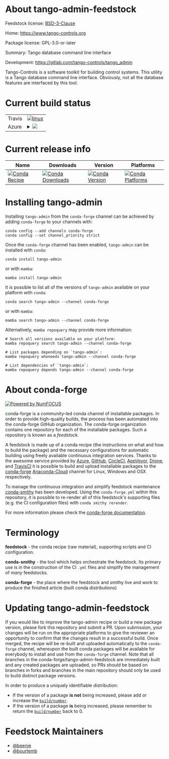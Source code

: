 About tango-admin-feedstock
===========================

Feedstock license: [BSD-3-Clause](https://github.com/conda-forge/tango-admin-feedstock/blob/main/LICENSE.txt)

Home: https://www.tango-controls.org

Package license: GPL-3.0-or-later

Summary: Tango database command line interface

Development: https://gitlab.com/tango-controls/tango_admin

Tango-Controls is a software toolkit for building control systems.
This utility is a Tango database command line interface.
Obviously, not all the database features are interfaced by this tool.


Current build status
====================


<table><tr>
    <td>Travis</td>
    <td>
      <a href="https://app.travis-ci.com/conda-forge/tango-admin-feedstock">
        <img alt="linux" src="https://img.shields.io/travis/com/conda-forge/tango-admin-feedstock/main.svg?label=Linux">
      </a>
    </td>
  </tr>
    
  <tr>
    <td>Azure</td>
    <td>
      <details>
        <summary>
          <a href="https://dev.azure.com/conda-forge/feedstock-builds/_build/latest?definitionId=11613&branchName=main">
            <img src="https://dev.azure.com/conda-forge/feedstock-builds/_apis/build/status/tango-admin-feedstock?branchName=main">
          </a>
        </summary>
        <table>
          <thead><tr><th>Variant</th><th>Status</th></tr></thead>
          <tbody><tr>
              <td>linux_64_cpptango9.3</td>
              <td>
                <a href="https://dev.azure.com/conda-forge/feedstock-builds/_build/latest?definitionId=11613&branchName=main">
                  <img src="https://dev.azure.com/conda-forge/feedstock-builds/_apis/build/status/tango-admin-feedstock?branchName=main&jobName=linux&configuration=linux%20linux_64_cpptango9.3" alt="variant">
                </a>
              </td>
            </tr><tr>
              <td>linux_64_cpptango9.4</td>
              <td>
                <a href="https://dev.azure.com/conda-forge/feedstock-builds/_build/latest?definitionId=11613&branchName=main">
                  <img src="https://dev.azure.com/conda-forge/feedstock-builds/_apis/build/status/tango-admin-feedstock?branchName=main&jobName=linux&configuration=linux%20linux_64_cpptango9.4" alt="variant">
                </a>
              </td>
            </tr><tr>
              <td>linux_aarch64</td>
              <td>
                <a href="https://dev.azure.com/conda-forge/feedstock-builds/_build/latest?definitionId=11613&branchName=main">
                  <img src="https://dev.azure.com/conda-forge/feedstock-builds/_apis/build/status/tango-admin-feedstock?branchName=main&jobName=linux&configuration=linux%20linux_aarch64_" alt="variant">
                </a>
              </td>
            </tr><tr>
              <td>linux_ppc64le</td>
              <td>
                <a href="https://dev.azure.com/conda-forge/feedstock-builds/_build/latest?definitionId=11613&branchName=main">
                  <img src="https://dev.azure.com/conda-forge/feedstock-builds/_apis/build/status/tango-admin-feedstock?branchName=main&jobName=linux&configuration=linux%20linux_ppc64le_" alt="variant">
                </a>
              </td>
            </tr><tr>
              <td>osx_64</td>
              <td>
                <a href="https://dev.azure.com/conda-forge/feedstock-builds/_build/latest?definitionId=11613&branchName=main">
                  <img src="https://dev.azure.com/conda-forge/feedstock-builds/_apis/build/status/tango-admin-feedstock?branchName=main&jobName=osx&configuration=osx%20osx_64_" alt="variant">
                </a>
              </td>
            </tr><tr>
              <td>osx_arm64</td>
              <td>
                <a href="https://dev.azure.com/conda-forge/feedstock-builds/_build/latest?definitionId=11613&branchName=main">
                  <img src="https://dev.azure.com/conda-forge/feedstock-builds/_apis/build/status/tango-admin-feedstock?branchName=main&jobName=osx&configuration=osx%20osx_arm64_" alt="variant">
                </a>
              </td>
            </tr>
          </tbody>
        </table>
      </details>
    </td>
  </tr>
</table>

Current release info
====================

| Name | Downloads | Version | Platforms |
| --- | --- | --- | --- |
| [![Conda Recipe](https://img.shields.io/badge/recipe-tango--admin-green.svg)](https://anaconda.org/conda-forge/tango-admin) | [![Conda Downloads](https://img.shields.io/conda/dn/conda-forge/tango-admin.svg)](https://anaconda.org/conda-forge/tango-admin) | [![Conda Version](https://img.shields.io/conda/vn/conda-forge/tango-admin.svg)](https://anaconda.org/conda-forge/tango-admin) | [![Conda Platforms](https://img.shields.io/conda/pn/conda-forge/tango-admin.svg)](https://anaconda.org/conda-forge/tango-admin) |

Installing tango-admin
======================

Installing `tango-admin` from the `conda-forge` channel can be achieved by adding `conda-forge` to your channels with:

```
conda config --add channels conda-forge
conda config --set channel_priority strict
```

Once the `conda-forge` channel has been enabled, `tango-admin` can be installed with `conda`:

```
conda install tango-admin
```

or with `mamba`:

```
mamba install tango-admin
```

It is possible to list all of the versions of `tango-admin` available on your platform with `conda`:

```
conda search tango-admin --channel conda-forge
```

or with `mamba`:

```
mamba search tango-admin --channel conda-forge
```

Alternatively, `mamba repoquery` may provide more information:

```
# Search all versions available on your platform:
mamba repoquery search tango-admin --channel conda-forge

# List packages depending on `tango-admin`:
mamba repoquery whoneeds tango-admin --channel conda-forge

# List dependencies of `tango-admin`:
mamba repoquery depends tango-admin --channel conda-forge
```


About conda-forge
=================

[![Powered by
NumFOCUS](https://img.shields.io/badge/powered%20by-NumFOCUS-orange.svg?style=flat&colorA=E1523D&colorB=007D8A)](https://numfocus.org)

conda-forge is a community-led conda channel of installable packages.
In order to provide high-quality builds, the process has been automated into the
conda-forge GitHub organization. The conda-forge organization contains one repository
for each of the installable packages. Such a repository is known as a *feedstock*.

A feedstock is made up of a conda recipe (the instructions on what and how to build
the package) and the necessary configurations for automatic building using freely
available continuous integration services. Thanks to the awesome service provided by
[Azure](https://azure.microsoft.com/en-us/services/devops/), [GitHub](https://github.com/),
[CircleCI](https://circleci.com/), [AppVeyor](https://www.appveyor.com/),
[Drone](https://cloud.drone.io/welcome), and [TravisCI](https://travis-ci.com/)
it is possible to build and upload installable packages to the
[conda-forge](https://anaconda.org/conda-forge) [Anaconda-Cloud](https://anaconda.org/)
channel for Linux, Windows and OSX respectively.

To manage the continuous integration and simplify feedstock maintenance
[conda-smithy](https://github.com/conda-forge/conda-smithy) has been developed.
Using the ``conda-forge.yml`` within this repository, it is possible to re-render all of
this feedstock's supporting files (e.g. the CI configuration files) with ``conda smithy rerender``.

For more information please check the [conda-forge documentation](https://conda-forge.org/docs/).

Terminology
===========

**feedstock** - the conda recipe (raw material), supporting scripts and CI configuration.

**conda-smithy** - the tool which helps orchestrate the feedstock.
                   Its primary use is in the construction of the CI ``.yml`` files
                   and simplify the management of *many* feedstocks.

**conda-forge** - the place where the feedstock and smithy live and work to
                  produce the finished article (built conda distributions)


Updating tango-admin-feedstock
==============================

If you would like to improve the tango-admin recipe or build a new
package version, please fork this repository and submit a PR. Upon submission,
your changes will be run on the appropriate platforms to give the reviewer an
opportunity to confirm that the changes result in a successful build. Once
merged, the recipe will be re-built and uploaded automatically to the
`conda-forge` channel, whereupon the built conda packages will be available for
everybody to install and use from the `conda-forge` channel.
Note that all branches in the conda-forge/tango-admin-feedstock are
immediately built and any created packages are uploaded, so PRs should be based
on branches in forks and branches in the main repository should only be used to
build distinct package versions.

In order to produce a uniquely identifiable distribution:
 * If the version of a package **is not** being increased, please add or increase
   the [``build/number``](https://docs.conda.io/projects/conda-build/en/latest/resources/define-metadata.html#build-number-and-string).
 * If the version of a package **is** being increased, please remember to return
   the [``build/number``](https://docs.conda.io/projects/conda-build/en/latest/resources/define-metadata.html#build-number-and-string)
   back to 0.

Feedstock Maintainers
=====================

* [@beenje](https://github.com/beenje/)
* [@bourtemb](https://github.com/bourtemb/)

